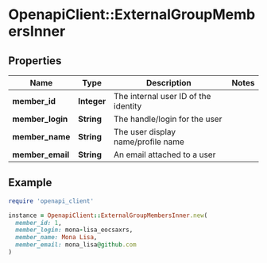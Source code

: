 # OpenapiClient::ExternalGroupMembersInner

## Properties

| Name | Type | Description | Notes |
| ---- | ---- | ----------- | ----- |
| **member_id** | **Integer** | The internal user ID of the identity |  |
| **member_login** | **String** | The handle/login for the user |  |
| **member_name** | **String** | The user display name/profile name |  |
| **member_email** | **String** | An email attached to a user |  |

## Example

```ruby
require 'openapi_client'

instance = OpenapiClient::ExternalGroupMembersInner.new(
  member_id: 1,
  member_login: mona-lisa_eocsaxrs,
  member_name: Mona Lisa,
  member_email: mona_lisa@github.com
)
```

